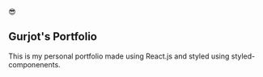 😎
## Gurjot's Portfolio

This is my personal portfolio made using React.js and styled using styled-componenents.
